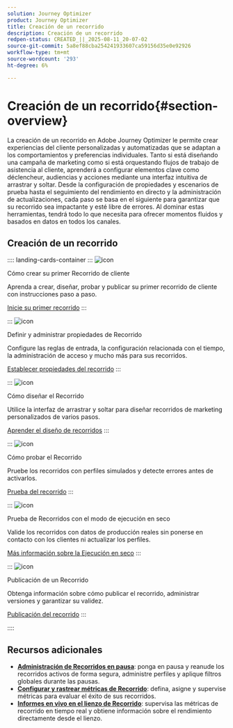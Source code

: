 ```yaml
---
solution: Journey Optimizer
product: Journey Optimizer
title: Creación de un recorrido
description: Creación de un recorrido
redpen-status: CREATED_||_2025-08-11_20-07-02
source-git-commit: 5a8ef88cba254241933607ca59156d35e0e92926
workflow-type: tm+mt
source-wordcount: '293'
ht-degree: 6%

---
```



# Creación de un recorrido{#section-overview}

La creación de un recorrido en Adobe Journey Optimizer le permite crear experiencias del cliente personalizadas y automatizadas que se adaptan a los comportamientos y preferencias individuales. Tanto si está diseñando una campaña de marketing como si está orquestando flujos de trabajo de asistencia al cliente, aprenderá a configurar elementos clave como déclencheur, audiencias y acciones mediante una interfaz intuitiva de arrastrar y soltar. Desde la configuración de propiedades y escenarios de prueba hasta el seguimiento del rendimiento en directo y la administración de actualizaciones, cada paso se basa en el siguiente para garantizar que su recorrido sea impactante y esté libre de errores. Al dominar estas herramientas, tendrá todo lo que necesita para ofrecer momentos fluidos y basados en datos en todos los canales.

## Creación de un recorrido

:::: landing-cards-container
:::
![icon](https://cdn.experienceleague.adobe.com/icons/circle-play.svg?lang=es)

Cómo crear su primer Recorrido de cliente

Aprenda a crear, diseñar, probar y publicar su primer recorrido de cliente con instrucciones paso a paso.

[Inicie su primer recorrido](../using/building-journeys/journey-gs.md)
:::

:::
![icon](https://cdn.experienceleague.adobe.com/icons/gear.svg?lang=es)

Definir y administrar propiedades de Recorrido

Configure las reglas de entrada, la configuración relacionada con el tiempo, la administración de acceso y mucho más para sus recorridos.

[Establecer propiedades del recorrido](../using/building-journeys/journey-properties.md)
:::

:::
![icon](https://cdn.experienceleague.adobe.com/icons/puzzle-piece.svg?lang=es)

Cómo diseñar el Recorrido

Utilice la interfaz de arrastrar y soltar para diseñar recorridos de marketing personalizados de varios pasos.

[Aprender el diseño de recorridos](../using/building-journeys/using-the-journey-designer.md)
:::

:::
![icon](https://cdn.experienceleague.adobe.com/icons/list-check.svg?lang=es)

Cómo probar el Recorrido

Pruebe los recorridos con perfiles simulados y detecte errores antes de activarlos.

[Prueba del recorrido](../using/building-journeys/testing-the-journey.md)
:::

:::
![icon](https://cdn.experienceleague.adobe.com/icons/screwdriver-wrench.svg?lang=es)

Prueba de Recorridos con el modo de ejecución en seco

Valide los recorridos con datos de producción reales sin ponerse en contacto con los clientes ni actualizar los perfiles.

[Más información sobre la Ejecución en seco](../using/building-journeys/journey-dry-run.md)
:::

:::
![icon](https://cdn.experienceleague.adobe.com/icons/circle-play.svg?lang=es)

Publicación de un Recorrido

Obtenga información sobre cómo publicar el recorrido, administrar versiones y garantizar su validez.

[Publicación del recorrido](../using/building-journeys/publishing-the-journey.md)
:::

::::


## Recursos adicionales

- **[Administración de Recorridos en pausa](../using/building-journeys/journey-pause.md)**: ponga en pausa y reanude los recorridos activos de forma segura, administre perfiles y aplique filtros globales durante las pausas.
- **[Configurar y rastrear métricas de Recorrido](../using/building-journeys/success-metrics.md)**: defina, asigne y supervise métricas para evaluar el éxito de sus recorridos.
- **[Informes en vivo en el lienzo de Recorrido](../using/building-journeys/report-journey.md)**: supervisa las métricas de recorrido en tiempo real y obtiene información sobre el rendimiento directamente desde el lienzo.
